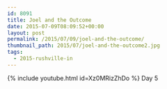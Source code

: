 ```yaml
---
id: 8091
title: Joel and the Outcome
date: 2015-07-09T08:09:52+00:00
layout: post
permalink: /2015/07/09/joel-and-the-outcome/
thumbnail_path: 2015/07/joel-and-the-outcome2.jpg
tags:
  - 2015-rushville-in
---
```

{% include youtube.html id=Xz0MRizZhDo %}
Day 5
